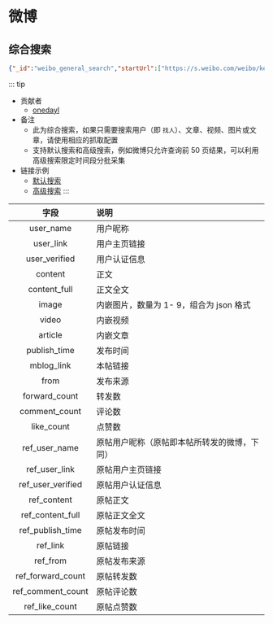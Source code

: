 # 微博
## 综合搜索
```json
{"_id":"weibo_general_search","startUrl":["https://s.weibo.com/weibo/keyword?topnav=1&wvr=6&b=1"],"selectors":[{"id":"mblog","type":"SelectorElement","parentSelectors":["_root","next_page"],"selector":".m-con-l .card-wrap[action-type=feed_list_item][mid] .card","multiple":true,"delay":""},{"id":"user_name","type":"SelectorText","parentSelectors":["mblog"],"selector":"a.name","multiple":false,"regex":"","delay":0},{"id":"user_link","type":"SelectorElementAttribute","parentSelectors":["mblog"],"selector":"a.name","multiple":false,"extractAttribute":"href","delay":0},{"id":"user_verified","type":"SelectorElementAttribute","parentSelectors":["mblog"],"selector":".info a[title]","multiple":false,"extractAttribute":"title","delay":0},{"id":"content","type":"SelectorText","parentSelectors":["mblog"],"selector":".content>p:nth-of-type(1)[node-type=feed_list_content]","multiple":false,"regex":"","delay":0},{"id":"content_full","type":"SelectorText","parentSelectors":["mblog"],"selector":".content>p:nth-of-type(2)[node-type=feed_list_content_full]","multiple":false,"regex":"","delay":0},{"id":"image","type":"SelectorGroup","parentSelectors":["mblog"],"selector":"li img","delay":0,"extractAttribute":"src"},{"id":"video","type":"SelectorElementAttribute","parentSelectors":["mblog"],"selector":"video","multiple":false,"extractAttribute":"src","delay":0},{"id":"article","type":"SelectorElementAttribute","parentSelectors":["mblog"],"selector":".content>.media-article-a>.thumbnail>a,.content>.media-item-a>.pic>a","multiple":false,"extractAttribute":"href","delay":0},{"id":"publish_time","type":"SelectorText","parentSelectors":["mblog"],"selector":"p.from a:nth-of-type(1)","multiple":false,"regex":"","delay":0},{"id":"mblog_link","type":"SelectorElementAttribute","parentSelectors":["mblog"],"selector":".content>p.from a:nth-of-type(1)","multiple":false,"extractAttribute":"href","delay":0},{"id":"from","type":"SelectorText","parentSelectors":["mblog"],"selector":"p.from a:nth-of-type(2)","multiple":false,"regex":"","delay":0},{"id":"act","type":"SelectorElement","parentSelectors":["mblog"],"selector":".card-act ul","multiple":false,"delay":0},{"id":"forward_count","type":"SelectorText","parentSelectors":["act"],"selector":"li:nth-of-type(2)","multiple":false,"regex":"\\d+","delay":0},{"id":"comment_count","type":"SelectorText","parentSelectors":["act"],"selector":"li:nth-of-type(3)","multiple":false,"regex":"\\d+","delay":0},{"id":"like_count","type":"SelectorText","parentSelectors":["act"],"selector":"li:nth-of-type(4)","multiple":false,"regex":"\\d+","delay":0},{"id":"ref","type":"SelectorElement","parentSelectors":["mblog"],"selector":".con","multiple":false,"delay":0},{"id":"ref_user_name","type":"SelectorText","parentSelectors":["ref"],"selector":"a.name","multiple":false,"regex":"","delay":0},{"id":"ref_user_verified","type":"SelectorElementAttribute","parentSelectors":["ref"],"selector":"a[target][title]","multiple":false,"extractAttribute":"title","delay":0},{"id":"ref_content","type":"SelectorText","parentSelectors":["ref"],"selector":"p[node-type='feed_list_content']","multiple":false,"regex":"","delay":0},{"id":"ref_content_full","type":"SelectorText","parentSelectors":["ref"],"selector":"p[node-type='feed_list_content_full']","multiple":false,"regex":"","delay":0},{"id":"ref_publish_time","type":"SelectorText","parentSelectors":["ref"],"selector":".from a[target]","multiple":false,"regex":"","delay":0},{"id":"ref_link","type":"SelectorElementAttribute","parentSelectors":["ref"],"selector":"p.from a:nth-of-type(1)","multiple":false,"extractAttribute":"href","delay":0},{"id":"ref_from","type":"SelectorText","parentSelectors":["ref"],"selector":".from a:nth-of-type(2)","multiple":false,"regex":"","delay":0},{"id":"ref_act","type":"SelectorElement","parentSelectors":["ref"],"selector":"ul.act","multiple":false,"delay":0},{"id":"ref_forward_count","type":"SelectorText","parentSelectors":["ref_act"],"selector":"li:nth-of-type(1)","multiple":false,"regex":"\\d+","delay":0},{"id":"ref_comment_count","type":"SelectorText","parentSelectors":["ref_act"],"selector":"li:nth-of-type(2)","multiple":false,"regex":"\\d+","delay":0},{"id":"ref_like_count","type":"SelectorText","parentSelectors":["ref_act"],"selector":"li:nth-of-type(3)","multiple":false,"regex":"\\d+","delay":0},{"id":"next_page","type":"SelectorLink","parentSelectors":["_root","next_page"],"selector":"ul.s-scroll>li.cur~li a","multiple":false,"delay":0}]}
```

::: tip
- 贡献者
    - [onedayl](https://github.com/onedayl)
- 备注
    - 此为综合搜索，如果只需要搜索用户（即 `找人`）、文章、视频、图片或文章，请使用相应的抓取配置
    - 支持默认搜索和高级搜索，例如微博只允许查询前 50 页结果，可以利用高级搜索限定时间段分批采集
- 链接示例
    - [默认搜索](https://s.weibo.com/weibo/keyword?topnav=1&wvr=6&b=1)
    - [高级搜索](https://s.weibo.com/weibo/keyword?q=keyword&scope=ori&haspic=1&timescope=custom:2019-06-15:2019-06-25&Refer=g)
:::

|字段|说明|
|:-:|:-|
|user_name|用户昵称|
|user_link|用户主页链接|
|user_verified|用户认证信息|
|content|正文|
|content_full|正文全文|
|image|内嵌图片，数量为 1- 9，组合为 json 格式|
|video|内嵌视频|
|article|内嵌文章|
|publish_time|发布时间|
|mblog_link|本帖链接|
|from|发布来源|
|forward_count|转发数|
|comment_count|评论数|
|like_count|点赞数|
|ref_user_name|原帖用户昵称（原帖即本帖所转发的微博，下同）|
|ref_user_link|原帖用户主页链接|
|ref_user_verified|原帖用户认证信息|
|ref_content|原帖正文|
|ref_content_full|原帖正文全文|
|ref_publish_time|原帖发布时间|
|ref_link|原帖链接|
|ref_from|原帖发布来源|
|ref_forward_count|原帖转发数|
|ref_comment_count|原帖评论数|
|ref_like_count|原帖点赞数|